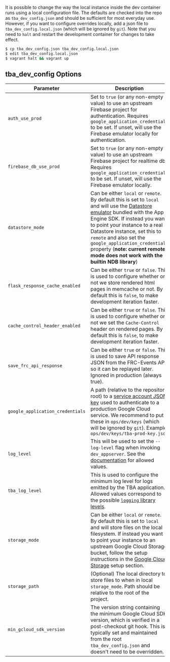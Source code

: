 It is possible to change the way the local instance inside the dev container runs using a local configuration file. The defaults are checked into the repo as `tba_dev_config.json` and should be sufficient for most everyday use. However, if you want to configure overrides locally, add a json file to `tba_dev_config.local.json` (which will be ignored by `git`). Note that you need to `halt` and restart the development container for changes to take effect.

```bash
$ cp tba_dev_config.json tba_dev_config.local.json
$ edit tba_dev_config.local.json
$ vagrant halt && vagrant up
```

## tba_dev_config Options

| Parameter | Description |
| --- | --- |
| `auth_use_prod` | Set to `true` (or any non-empty value) to use an upstream Firebase project for authentication. Requires `google_application_credentials` to be set. If unset, will use the Firebase emulator locally for authentication. |
| `firebase_db_use_prod` | Set to `true` (or any non-empty value) to use an upstream Firebase project for realtime db. Requires `google_application_credentials` to be set. If unset, will use the Firebase emulator locally. |
| `datastore_mode` | Can be either `local` or `remote`. By default this is set to `local` and will use the [Datastore emulator](https://cloud.google.com/datastore/docs/tools/datastore-emulator) bundled with the App Engine SDK. If instead you want to point your instance to a real Datastore instance, set this to `remote` and also set the `google_application_credentials` property (**note: current remote mode does not work with the builtin NDB library**)|
| `flask_response_cache_enabled` | Can be either `true` or `false`. This is used to configure whether or not we store rendered html pages in memcache or not. By default this is `false`, to make development iteration faster. |
| `cache_control_header_enabled` | Can be either `true` or `false`. This is used to configure whether or not we set the `Cache-Control` header on rendered pages. By default this is `false`, to make development iteration faster. |
| `save_frc_api_response` | Can be either `true` or `false`. This is used to save API response JSON from the FRC-Events API so it can be replayed later. Ignored in production (always true). |
| `google_application_credentials` | A path (relative to the repository root) to a [service account JSON key](https://cloud.google.com/iam/docs/creating-managing-service-account-keys) used to authenticate to a production Google Cloud service. We recommend to put these in `ops/dev/keys` (which will be ignored by `git`). Example: `ops/dev/keys/tba-prod-key.json` |
| `log_level` | This will be used to set the `--log-level` flag when invoking `dev_appserver`. See the [documentation](https://cloud.google.com/appengine/docs/standard/python3/tools/local-devserver-command) for allowed values. |
| `tba_log_level` | This is used to configure the minimum log level for logs emitted by the TBA application. Allowed values correspond to the possible [`logging` library levels](https://docs.python.org/2/library/logging.html#logging-levels). |
| `storage_mode` | Can be either `local` or `remote`. By default this is set to `local` and will store files on the local filesystem. If instead you want to point your instance to an upstream Google Cloud Storage bucket, follow the setup instructions in the [Google Cloud Storage](https://github.com/the-blue-alliance/the-blue-alliance/wiki/Storage#google-cloud-storage) setup section. |
| `storage_path` | (Optional) The local directory to store files to when in local `storage_mode`. Path should be relative to the root of the project. |
| `min_gcloud_sdk_version` | The version string containing the minimum Google Cloud SDK version, which is verified in a post-checkout git hook. This is typically set and maintained from the root `tba_dev_config.json` and doesn't need to be overridden. |